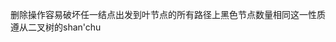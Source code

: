 删除操作容易破坏任一结点出发到叶节点的所有路径上黑色节点数量相同这一性质
遵从二叉树的shan'chu
<!--stackedit_data:
eyJoaXN0b3J5IjpbLTEwNDUzNTA0MjhdfQ==
-->